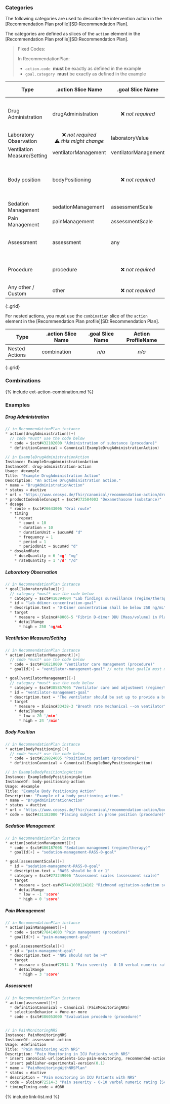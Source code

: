 ### Categories

The following categories are used to describe the intervention action in the [Recommendation Plan profile][SD:Recommendation Plan].

The categories are defined as slices of the `action` element in the [Recommendation Plan profile][SD:Recommendation Plan].

> Fixed Codes:
>
> In RecommendationPlan:
> * `action.code`  **must** be exactly as defined in the example
> * `goal.category`  **must** be exactly as defined in the example

| Type | .action Slice Name | .goal Slice Name | Action ProfileName |
| --- | --- | --- | --- |
| Drug Administration | drugAdministration | <center>❌ *not required* </center> | [Drug Administration Action][SD:Drug Administration Action] |
| Laboratory Observation | <center> ❌ *not required*<br>⚠️ *this might change* </center> | laboratoryValue | *n/a* |
| Ventilation Measure/Setting | ventilatorManagement | ventilatorManagement | *n/a* |
| Body position | bodyPositioning | <center>❌ *not required* </center> | [Body Positioning Action][SD:Body Positioning Action] |
| Sedation Management | sedationManagement | assessmentScale | n/a |
| Pain Management | painManagement | assessmentScale | n/a |
| Assessment | assessment | any | [Assessment Action][SD:Assessment Action] |
| Procedure | procedure | <center>❌ *not required* </center> | [Procedure Action][SD:Procedure Action] |
| Any other / Custom | other | <center>❌ *not required* </center> | *n/a* |
{:.grid}

For nested actions, you must use the `combination` slice of the `action` element in the [Recommendation Plan profile][SD:Recommendation Plan].

| Type | .action Slice Name | .goal Slice Name | Action ProfileName |
| --- | --- | --- | --- |
| Nested Actions | combination | <center>*n/a*</center> | <center>*n/a*</center> |
{:.grid}

### Combinations

{% include ext-action-combination.md %}

### Examples

##### Drug Administration
```C
// in RecommendationPlan instance
* action[drugAdministration][+]
  // code *must* use the code below
  * code = $sct#432102000 "Administration of substance (procedure)"
  * definitionCanonical = Canonical(ExampleDrugAdministrationAction)

// in ExampleDrugAdministrationAction
Instance: ExampleDrugAdministrationAction
InstanceOf: drug-administration-action
Usage: #example
Title: "Example DrugAdministration Action"
Description: "An active DrugAdministration action."
* name = "DrugAdministrationAction"
* status = #active
* url = "https://www.ceosys.de/fhir/canonical/recommendation-action/drug-administration-example"
* productCodeableConcept = $sct#372584003 "Dexamethasone (substance)"
* dosage
  * route = $sct#26643006 "Oral route"
  * timing
    * repeat
      * count = 10
      * duration = 10
      * durationUnit = $ucum#d "d"
      * frequency = 1
      * period = 1
      * periodUnit = $ucum#d "d"
  * doseAndRate
    * doseQuantity = 6 'mg' "mg"
    * rateQuantity = 1 '/d' "/d"
```

##### Laboratory Observation
```C
// in RecommendationPlan instance
* goal[laboratoryValue][+]
  // category *must* use the code below
  * category = $sct#410394004 "Lab findings surveillance (regime/therapy)"
  * id = "lab-ddimer-concentration-goal"
  * description.text = "D-Dimer concentration shall be below 250 ng/mL"
  * target
    * measure = $loinc#48066-5 "Fibrin D-dimer DDU [Mass/volume] in Platelet poor plasma"
    * detailRange
      * high = 250 'ng/mL'
```

##### Ventilation Measure/Setting
```C
// in RecommendationPlan instance
* action[ventilatorManagement][+]
  // code *must* use the code below
  * code = $sct#410210009 "Ventilator care management (procedure)"
  * goalId[+] = "ventilator-management-goal" // note that goalId must match the id of the goal

* goal[ventilatorManagement][+]
  // category *must* use the code below
  * category = $sct#385857005 "Ventilator care and adjustment (regime/therapy)"
  * id = "ventilator-management-goal"
  * description.text = "The ventilator should be set up to provide a breath reate of at least 20 and at most per minute."
  * target
    * measure = $loinc#33438-3 "Breath rate mechanical --on ventilator"
    * detailRange
      * low = 20 '/min'
      * high = 24 '/min'
```

##### Body Position
```C
// in RecommendationPlan instance
* action[bodyPositioning][+]
  // code *must* use the code below
  * code = $sct#229824005 "Positioning patient (procedure)"
  * definitionCanonical = Canonical(ExampleBodyPositioningAction)

// in ExampleBodyPositioningAction
Instance: ExampleBodyPositioningAction
InstanceOf: body-positioning-action
Usage: #example
Title: "Example Body Positioning Action"
Description: "Example of a body positioning action."
* name = "DrugAdministrationAction"
* status = #active
* url = "https://www.ceosys.de/fhir/canonical/recommendation-action/body-positioning-example"
* code = $sct#431182000 "Placing subject in prone position (procedure)"
```


##### Sedation Management
```C
// in RecommendationPlan instance
* action[sedationManagement][+]
  * code = $sct#406187008 "Sedation management (regime/therapy)"
  * goalId[+] = "sedation-management-RASS-0-goal"

* goal[assessmentScale][+]
  * id = "sedation-management-RASS-0-goal"
  * description.text = "RASS should be 0 or 1"
  * category = $sct#273249006 "Assessment scales (assessment scale)"
  * target
    * measure = $sct-us#457441000124102 "Richmond agitation-sedation scale"
    * detailRange
      * low = -1 'score'
      * high = 0 'score'
```

##### Pain Management
```C
// in RecommendationPlan instance
* action[painManagement][+]
  * code = $sct#278414003 "Pain management (procedure)"
  * goalId[+] = "pain-management-goal"

* goal[assessmentScale][+]
  * id = "pain-management-goal"
  * description.text = "NRS should not be >4"
  * target
    * measure = $loinc#72514-3 "Pain severity - 0-10 verbal numeric rating [Score] - Reported"
    * detailRange
      * high = 3 'score'
```

##### Assessment
```C
// in RecommendationPlan instance
* action[assessment][+]
  * definitionCanonical = Canonical (PainMonitoringNRS)
  * selectionBehavior = #one-or-more
  * code = $sct#386053000 "Evaluation procedure (procedure)"


// in PainMonitoringNRS
Instance: PainMonitoringNRS
InstanceOf: assessment-action
Usage: #definition
Title: "Pain Monitoring with NRS"
Description: "Pain Monitoring in ICU Patients with NRS"
* insert canonical-url(patients-icu-pain-monitoring, recommended-action/pain-monitoring-NRS)
* insert publisher-experimental-version(0.1)
* name = "PainMonitoringWithNRSPlan"
* status = #active
* description = "Pain monitoring in ICU Patients with NRS"
* code = $loinc#72514-3 "Pain severity - 0-10 verbal numeric rating [Score] - Reported"
* timingTiming.code = #Q8H
``````

{% include link-list.md %}
